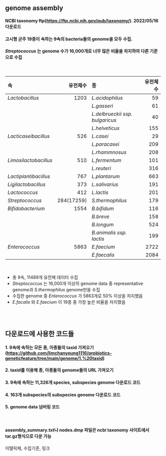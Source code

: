 ## genome assembly


#### NCBI taxonomy ftp(https://ftp.ncbi.nih.gov/pub/taxonomy/). 2022/05/16 다운로드
#### 고시형 균주 19종이 속하는 9속의 bacteria들의 genome을 모두 수집.
#### _Streptococcus_ 는 genome 수가 16,000개로 너무 많은 비율을 차지하여 다른 기준으로 수집

<br/>

|속|유전체수|종|유전체수|
|:-|--:|:--|--:|
| <r4> _Lactobacillus_|1203|_L.acidophilus_|59|
|||_L.gasseri_|61|
|||_L.delbrueckii ssp. bulgaricus_|40|
|||_L.helveticus_|155|
|_Lacticaseibacillus_|526|_L.casei_|29|
|||_L.paracasei_|209|
|||_L.rhammnosus_|208|
|_Limosilactobacillus_|510|_L.fermentum_|101|
|||_L.reuteri_|316|
|_Lactiplantibacillus_|767|_L.plantarum_|663|
|_Ligilactobacillus_|373|_L.salivarius_|191|
|_Lactococcus_|412|_L.lactis_|201|
|_Streptococcus_|284(17259)|_S.thermophilus_|179|
|_Bifidobacterium_|1554|_B.bifidum_|116|
|||_B.breve_|158|
|||_B.longum_|524|
|||_B.animalis ssp. lactis_|199|
|_Enterococcus_|5863|_E.faecium_|2722|
|||_E.faecalis_|2084|

<br/>

- 총 9속, 11489개 유전체 데이터 수집
- _Streptococcus_ 는 16,000개 이상의 genome data 중 representative genome과 _S.thermophilus_ genome만을 수집
- 수집한 genome 중 _Enterococcus_ 가 5863개로 50% 이상을 차지했음
- _E.facalis_ 와 _E.faecium_ 이 19종 중 가장 높은 비율을 차지했음
  
<br/><br/>  
  
## 다운로드에 사용한 코드들

#### 1. 9속에 속하는 모든 종, 아종들의 taxid 가져오기(https://github.com/limchanyoung1116/probiotics-geneticfeature/tree/main/genome/1.%20taxid)
#### 2. taxid를 이용해 종, 아종들의 genome들의 URL 가져오기
#### 3. 9속에 속하는 11,326개 species, subspecies genome 다운로드 코드
#### 4. 163개 subspecies의 subspecies genome 다운로드 코드
#### 5. genome data 넘버링 코드

<br/>

#### assembly_summary.txt나 nodes.dmp 파일은 ncbi taxonomy 사이트에서 tar.gz형식으로 다운 가능

이탤릭체, 수집기준, 링크
